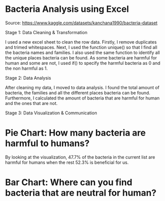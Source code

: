 # Bacteria Analysis using Excel

Source: https://www.kaggle.com/datasets/kanchana1990/bacteria-dataset

Stage 1: Data Cleaning & Transformation

I used a new excel sheet to clean the row data. Firstly, I remove duplicates and trimed whitespaces. Next, I used the function unique() so that I find all the bacteria names and families. I also used the same function to identify all the unique places bacteria can be found. As some bacteria are harmful for human and some are not, I used if() to specify the harmful bacteria as 0 and the non harmful as 1.

Stage 2: Data Analysis

After cleaning my data, I moved to data analysis. I found the total amount of bacteria, the families and all the different places bacteria can be found. Furthermore, I calculated the amount of bacteria that are harmful for human and the ones that are not. 

Stage 3: Data Visualization & Communication

# Pie Chart: How many bacteria are harmful to humans?

By looking at the visualization, 47.7% of the bacteria in the current list are harmful for humans when the rest 52.3% is beneficial for us.

# Bar Chart: Where can you find bacteria that are neutral for human?
